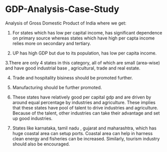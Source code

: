# GDP-Analysis-Case-Study
Analysis of Gross Domestic Product of India where we get:
1. For states which has low per capital income, has significant dependence on primary source whereas states which have high per capta income relies more on secondary and tertiary.

2. UP has high GDP but due to its population, has low per capita income.

3.There are only 4 states in this category, all of which are small (area-wise) and have good industrial base , agricultural, trade and real estate.

4. Trade and hospitality bisiness should be promoted further.

5. Manufacturing should be further promoted.

6. These states have relatively good per capital gdp and are driven by around equal percentage by industries and agriculture. These implies that these states have pool of talent to drive industries and agriculture. Because of the talent, other industries can take their advantage and set up good industries.

7. States like karnataka, tamil nadu , gujarat and maharashtra, which has huge coastal area can setup ports. Coastal area can help in harness clean energy and fisheries can be increased. Similarly, tourism industry should also be encouraged.